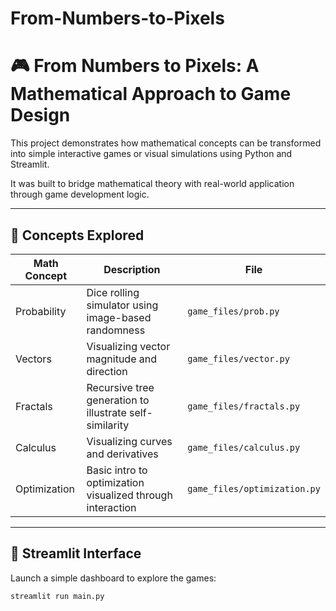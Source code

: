 # From-Numbers-to-Pixels

# 🎮 From Numbers to Pixels: A Mathematical Approach to Game Design

This project demonstrates how mathematical concepts can be transformed into simple interactive games or visual simulations using Python and Streamlit.

It was built to bridge mathematical theory with real-world application through game development logic.

---

## 🧠 Concepts Explored

| Math Concept     | Description                                                | File                        |
|------------------|------------------------------------------------------------|-----------------------------|
| Probability      | Dice rolling simulator using image-based randomness        | `game_files/prob.py`        |
| Vectors          | Visualizing vector magnitude and direction                 | `game_files/vector.py`      |
| Fractals         | Recursive tree generation to illustrate self-similarity    | `game_files/fractals.py`    |
| Calculus         | Visualizing curves and derivatives                         | `game_files/calculus.py`    |
| Optimization     | Basic intro to optimization visualized through interaction | `game_files/optimization.py`|

---

## 🚀 Streamlit Interface

Launch a simple dashboard to explore the games:

```bash
streamlit run main.py
